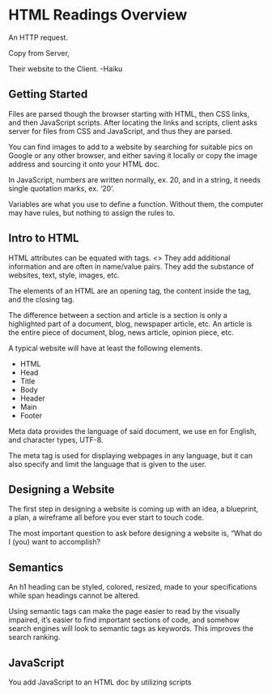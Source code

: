 # HTML Readings Overview

An HTTP request.

Copy from Server,

Their website to the Client. -Haiku

## Getting Started

Files are parsed though the browser starting with HTML, then CSS links, and then JavaScript scripts. After locating the links and scripts, client asks server for files from CSS and JavaScript, and thus they are parsed.

You can find images to add to a website by searching for suitable pics on Google or any other browser, and either saving it locally or copy the image address and sourcing it onto your HTML doc.

In JavaScript, numbers are written normally, ex. 20, and in a string, it needs single quotation marks, ex. ‘20’.

Variables are what you use to define a function. Without them, the computer may have rules, but nothing to assign the rules to.

## Intro to HTML

HTML attributes can be equated with tags. <> They add additional information and are often in name/value pairs. They add the substance of websites, text, style, images, etc.

The elements of an HTML are an opening tag, the content inside the tag, and the closing tag.

The difference between a section and article is a section is only a highlighted part of a document, blog, newspaper article, etc. An article is the entire piece of document, blog, news article, opinion piece, etc.

A typical website will have at least the following elements.

- HTML
- Head
- Title
- Body
- Header
- Main
- Footer

Meta data provides the language of said document, we use en for English, and character types, UTF-8.

The meta tag is used for displaying webpages in any language, but it can also specify and limit the language that is given to the user.

## Designing a Website

The first step in designing a website is coming up with an idea, a blueprint, a plan, a wireframe all before you ever start to touch code.

The most important question to ask before designing a website is, “What do I (you) want to accomplish?

## Semantics

An h1 heading can be styled, colored, resized, made to your specifications while span headings cannot be altered.

Using semantic tags can make the page easier to read by the visually impaired, it’s easier to find important sections of code, and somehow search engines will look to semantic tags as keywords. This improves the search ranking.

## JavaScript

You add JavaScript to an HTML doc by utilizing scripts
